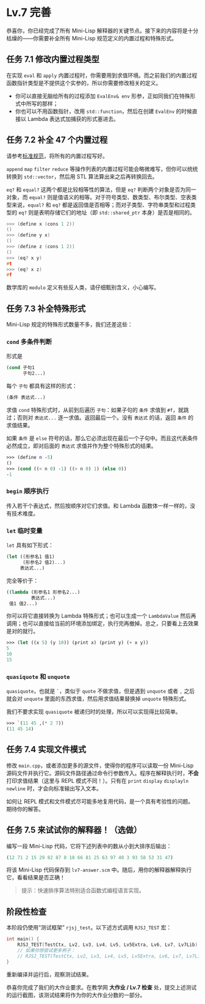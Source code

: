 # Lv.7 完善

恭喜你，你已经完成了所有 Mini-Lisp 解释器的关键节点。接下来的内容将是十分枯燥的——你需要补全所有 Mini-Lisp 规范定义的内置过程和特殊形式。

## 任务 7.1 修改内置过程类型

在实现 `eval` 和 `apply` 内置过程时，你需要用到求值环境。而之前我们的内置过程函数指针类型是不提供这个实参的，所以你需要修改相关的定义。
- 你可以直接无脑给所有的过程添加 `EvalEnv& env` 形参，正如同我们在特殊形式中所写的那样；
- 你也可以不用函数指针，改用 `std::function`，然后在创建 `EvalEnv` 的时候直接以 Lambda 表达式加捕获的形式塞进去。

## 任务 7.2 补全 47 个内置过程

请参考[标准规范](https://pku-software.github.io/mini-lisp-spec/)，将所有的内置过程写好。

`append` `map` `filter` `reduce` 等操作列表的内置过程可能会略微难写，但你可以统统转换到 `std::vector`，然后用 STL 算法算出来之后再转换回去。

`eq?` 和 `equal?` 这两个都是比较相等性的算法，但是 `eq?` 判断两个对象是否为同一对象，而 `equal?` 则是值语义的相等。对于符号类型、数类型、布尔类型、空表类型来说，`equal?` 和 `eq?` 都是返回值是否相等；而对子类型、字符串类型和过程类型的 `eq?` 则是表明存储它们的地址（即 `std::shared_ptr` 本身）是否是相同的。

```cpp
>>> (define x (cons 1 2))
()
>>> (define y x)
()
>>> (define z (cons 1 2))
()
>>> (eq? x y)
#t
>>> (eq? x z)
#f
```

数学库的 `modulo` 定义有些反人类，请仔细甄别含义，小心编写。

## 任务 7.3 补全特殊形式

Mini-Lisp 规定的特殊形式数量不多，我们还差这些：

### `cond` 多条件判断

形式是

```scheme
(cond 子句1
      子句2...)
```

每个 `子句` 都具有这样的形式：

```scheme
(条件 表达式...)
```

求值 `cond` 特殊形式时，从前到后遍历 `子句`：如果子句的 `条件` 求值到 `#f`，就跳过；否则对 `表达式...` 逐一求值。返回最后一个。没有 `表达式` 的话，返回 `条件` 的求值结果。

如果 `条件` 是 `else` 符号的话，那么它必须出现在最后一个子句中。而且这代表条件必然成立，即对后面的 `表达式` 求值并作为整个特殊形式的结果。

```scheme
>>> (define n -5)
()
>>> (cond ((< n 0) -1) ((> n 0) 1) (else 0))
-1
```

### `begin` 顺序执行

传入若干个表达式，然后按顺序对它们求值。和 Lambda 函数体一样一样的，没有技术难度。

### `let` 临时变量

`let` 具有如下形式：

```scheme
(let ((形参名1 值1)
      (形参名2 值2)...)
     表达式...)
```

完全等价于：

```scheme
((lambda (形参名1 形参名2...)
         表达式...)
 值1 值2...)
```

你可以将它直接转换为 Lambda 特殊形式；也可以生成一个 `LambdaValue` 然后再调用；也可以直接给当前的环境添加绑定，执行完再撤掉。总之，只要看上去效果是对的就行。

```scheme
>>> (let ((x 5) (y 10)) (print x) (print y) (+ x y))
5
10
15
```

### `quasiquote` 和 `unquote`

`quasiquote`，也就是 `` ` ``，类似于 `quote` 不做求值，但是遇到 `unquote` 或者 `,` 之后就会对 `unquote` 里面的东西求值，然后用求值结果替换掉 `unquote` 特殊形式。

我们不要求实现 `quasiquote` 被递归时的处理，所以可以实现得比较简单。

```scheme
>>> `(11 45 ,(* 2 7))
(11 45 14)
```

## 任务 7.4 实现文件模式

修改 `main.cpp`，或者添加更多的源文件，使得你的程序可以读取一份 Mini-Lisp 源码文件并执行它。源码文件路径通过命令行参数传入。程序在解释执行时，**不会**打印求值结果（这里与 REPL 模式不同！）。只有在 `print` `display` `displayln` `newline` 时，才会向标准输出写入文本。

如何让 REPL 模式和文件模式尽可能多地复用代码，是一个具有考验性的问题。期待你的解答。

## 任务 7.5 来试试你的解释器！（选做）

编写一段 Mini-Lisp 代码，它将下述列表中的数从小到大排序后输出：

```scheme
(12 71 2 15 29 82 87 8 18 66 81 25 63 97 40 3 93 58 53 31 47)
```

将该 Mini-Lisp 代码保存到 `lv7-answer.scm` 中。随后，用你的解释器解释执行它，看看结果是否正确！

> 提示：快速排序算法特别适合函数式编程语言实现。

## 阶段性检查

本阶段仍使用“测试框架” `rjsj_test`。以下述方式调用 `RJSJ_TEST` 宏：

```cpp
int main() {
    RJSJ_TEST(TestCtx, Lv2, Lv3, Lv4, Lv5, Lv5Extra, Lv6, Lv7, Lv7Lib);
    // 如果你想尝试更多例子：
    // RJSJ_TEST(TestCtx, Lv2, Lv3, Lv4, Lv5, Lv5Extra, Lv6, Lv7, Lv7Lib, Sicp);
}
```

重新编译并运行后，观察测试结果。

恭喜你完成了我们的大作业要求。在教学网 **大作业 / Lv.7 检查** 处，提交上述测试的运行截图，该测试结果将作为你的大作业分数的一部分。
